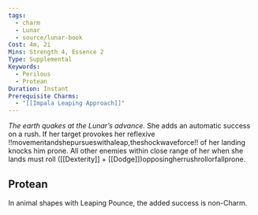```yaml
---
tags:
  - charm
  - Lunar
  - source/lunar-book
Cost: 4m, 2i
Mins: Strength 4, Essence 2
Type: Supplemental
Keywords:
  - Perilous
  - Protean
Duration: Instant
Prerequisite Charms:
  - "[[Impala Leaping Approach]]"
---
```

*The earth quakes at the Lunar’s advance.*
She adds an automatic success on a rush. If her target provokes her reflexive !!movementandshepursueswithaleap,theshockwaveforce!! of her landing knocks him prone. All other enemies within close range of her when she lands must roll ([[Dexterity]] + [[Dodge]])opposingherrushrollorfallprone. 
## Protean 

In animal shapes with Leaping Pounce, the added success is non-Charm.